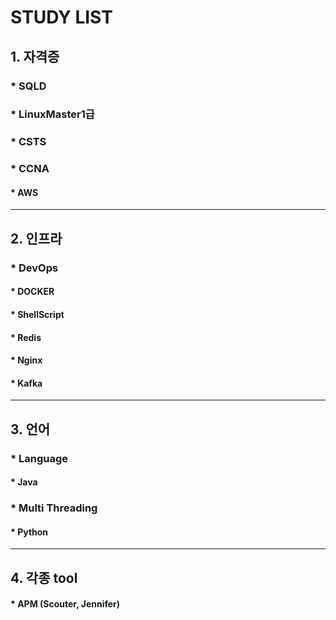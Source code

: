 # STUDY LIST   
## 1. 자격증   
###    * SQLD   
###    * LinuxMaster1급   
###    * CSTS   
###    * CCNA   
####    * AWS   
---
## 2. 인프라   
###    * DevOps   
####    * DOCKER   
####    * ShellScript   
####    * Redis   
####    * Nginx   
####    * Kafka     
---
## 3. 언어
###    * Language   
####    * Java
###         *  Multi Threading    
####    * Python
---
## 4. 각종 tool
####    * APM (Scouter, Jennifer)   
